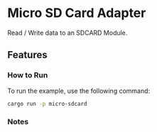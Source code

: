 # Micro SD Card Adapter

Read / Write data to an SDCARD Module.

## Features

### How to Run

To run the example, use the following command:

```bash
cargo run -p micro-sdcard
```

### Notes
